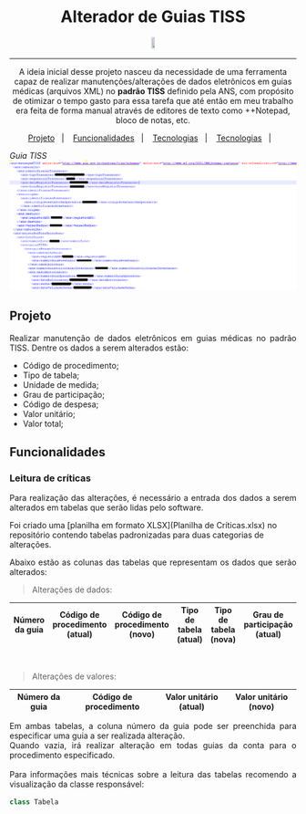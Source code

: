 <h1 align="center">Alterador de Guias TISS</h1>

<p align="center"><img src="guide_icon4 (1).ico" width="10%" height="10%"></p> 

---

<p align="center">A ideia inicial desse projeto nasceu da necessidade de uma ferramenta capaz de realizar manutenções/alterações de 
dados eletrônicos em guias médicas (arquivos XML) no <b>padrão TISS</b> definido pela ANS, com propósito 
de otimizar o tempo gasto para essa tarefa que até então em meu trabalho era feita de forma manual através de editores de texto como 
++Notepad, bloco de notas, etc.</p>

<p align="center">
    <a href="#-Projeto">Projeto</a>&nbsp;&nbsp;&nbsp;|&nbsp;&nbsp;&nbsp;
    <a href="#-Funcionalidades">Funcionalidades</a>&nbsp;&nbsp;&nbsp;|&nbsp;&nbsp;&nbsp;
    <a href="#-Tecnologias">Tecnologias</a>&nbsp;&nbsp;&nbsp;|&nbsp;&nbsp;&nbsp;
    <a href="#-Tecnologias">Tecnologias</a>&nbsp;&nbsp;&nbsp;|&nbsp;&nbsp;&nbsp;
    

</p>

_Guia TISS_
<img src="guia_TISS.png">

## Projeto

<p align="justify">Realizar manutenção de dados eletrônicos em guias médicas no padrão TISS. Dentre os dados a serem
alterados estão: </p>

* Código de procedimento;
* Tipo de tabela;
* Unidade de medida;
* Grau de participação;
* Código de despesa;
* Valor unitário;
* Valor total;

## Funcionalidades

### Leitura de críticas

<p align="justify">Para realização das alterações, é necessário a entrada dos dados a serem alterados em tabelas
que serão lidas pelo software.</p>

Foi criado uma [planilha em formato XLSX](Planilha de Críticas.xlsx) no repositório contendo tabelas padronizadas 
para duas categorias de alterações.

<p align="justify">Abaixo estão as colunas das tabelas que representam os dados que serão alterados:</p>

> Alterações de dados:

| Número da guia | Código de procedimento (atual) | Código de procedimento (novo) | Tipo de tabela (atual) | Tipo de tabela (nova) | Grau de participação (atual) | Grau de participação (novo) | Código de despesa (atual) | Código de despesa (novo) | Unidade de Medida (atual) | Unidade de Medida (novo) |
|----------------|--------------------------------|-------------------------------|------------------------|-----------------------|------------------------------|-----------------------------|---------------------------|--------------------------|---------------------------|--------------------------|

<br>

> Alterações de valores:

| Número da guia | Código de procedimento | Valor unitário (atual) | Valor unitário (novo) |
|----------------|------------------------|------------------------|-----------------------|


<p align="justify">Em ambas tabelas, a coluna número da guia pode ser preenchida para especificar uma guia a ser realizada alteração.<br>
Quando vazia, irá realizar alteração em todas guias da conta para o procedimento especificado.<br><br>
Para informações mais técnicas sobre a leitura das tabelas recomendo a visualização da classe responsável: </p>

```Python
class Tabela
```

